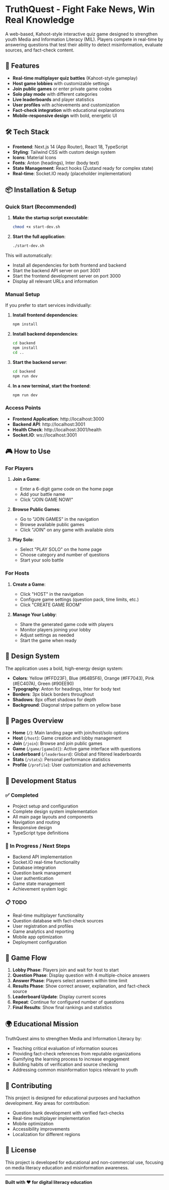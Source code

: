 # TruthQuest - Fight Fake News, Win Real Knowledge

A web-based, Kahoot-style interactive quiz game designed to strengthen youth Media and Information Literacy (MIL). Players compete in real-time by answering questions that test their ability to detect misinformation, evaluate sources, and fact-check content.

## 🚀 Features

- **Real-time multiplayer quiz battles** (Kahoot-style gameplay)
- **Host game lobbies** with customizable settings
- **Join public games** or enter private game codes
- **Solo play mode** with different categories
- **Live leaderboards** and player statistics
- **User profiles** with achievements and customization
- **Fact-check integration** with educational explanations
- **Mobile-responsive design** with bold, energetic UI

## 🛠️ Tech Stack

- **Frontend**: Next.js 14 (App Router), React 18, TypeScript
- **Styling**: Tailwind CSS with custom design system
- **Icons**: Material Icons
- **Fonts**: Anton (headings), Inter (body text)
- **State Management**: React hooks (Zustand ready for complex state)
- **Real-time**: Socket.IO ready (placeholder implementation)

## 📦 Installation & Setup

### Quick Start (Recommended)

1. **Make the startup script executable**:
   ```bash
   chmod +x start-dev.sh
   ```

2. **Start the full application**:
   ```bash
   ./start-dev.sh
   ```

This will automatically:
- Install all dependencies for both frontend and backend
- Start the backend API server on port 3001
- Start the frontend development server on port 3000
- Display all relevant URLs and information

### Manual Setup

If you prefer to start services individually:

1. **Install frontend dependencies**:
   ```bash
   npm install
   ```

2. **Install backend dependencies**:
   ```bash
   cd backend
   npm install
   cd ..
   ```

3. **Start the backend server**:
   ```bash
   cd backend
   npm run dev
   ```

4. **In a new terminal, start the frontend**:
   ```bash
   npm run dev
   ```

### Access Points

- **Frontend Application**: http://localhost:3000
- **Backend API**: http://localhost:3001
- **Health Check**: http://localhost:3001/health
- **Socket.IO**: ws://localhost:3001

## 🎮 How to Use

### For Players

1. **Join a Game**:
   - Enter a 6-digit game code on the home page
   - Add your battle name
   - Click "JOIN GAME NOW!"

2. **Browse Public Games**:
   - Go to "JOIN GAMES" in the navigation
   - Browse available public games
   - Click "JOIN" on any game with available slots

3. **Play Solo**:
   - Select "PLAY SOLO" on the home page
   - Choose category and number of questions
   - Start your solo battle

### For Hosts

1. **Create a Game**:
   - Click "HOST" in the navigation
   - Configure game settings (question pack, time limits, etc.)
   - Click "CREATE GAME ROOM"

2. **Manage Your Lobby**:
   - Share the generated game code with players
   - Monitor players joining your lobby
   - Adjust settings as needed
   - Start the game when ready

## 🎨 Design System

The application uses a bold, high-energy design system:

- **Colors**: Yellow (#FFD23F), Blue (#64B5F6), Orange (#FF7043), Pink (#EC407A), Green (#90EE90)
- **Typography**: Anton for headings, Inter for body text
- **Borders**: 3px black borders throughout
- **Shadows**: 8px offset shadows for depth
- **Background**: Diagonal stripe pattern on yellow base

## 📱 Pages Overview

- **Home** (`/`): Main landing page with join/host/solo options
- **Host** (`/host`): Game creation and lobby management
- **Join** (`/join`): Browse and join public games
- **Game** (`/game/[gameId]`): Active game interface with questions
- **Leaderboard** (`/leaderboard`): Global and filtered leaderboards
- **Stats** (`/stats`): Personal performance statistics
- **Profile** (`/profile`): User customization and achievements

## 🔧 Development Status

### ✅ Completed
- Project setup and configuration
- Complete design system implementation
- All main page layouts and components
- Navigation and routing
- Responsive design
- TypeScript type definitions

### 🚧 In Progress / Next Steps
- Backend API implementation
- Socket.IO real-time functionality
- Database integration
- Question bank management
- User authentication
- Game state management
- Achievement system logic

### 📋 TODO
- Real-time multiplayer functionality
- Question database with fact-check sources
- User registration and profiles
- Game analytics and reporting
- Mobile app optimization
- Deployment configuration

## 🎯 Game Flow

1. **Lobby Phase**: Players join and wait for host to start
2. **Question Phase**: Display question with 4 multiple-choice answers
3. **Answer Phase**: Players select answers within time limit
4. **Results Phase**: Show correct answer, explanation, and fact-check source
5. **Leaderboard Update**: Display current scores
6. **Repeat**: Continue for configured number of questions
7. **Final Results**: Show final rankings and statistics

## 🌍 Educational Mission

TruthQuest aims to strengthen Media and Information Literacy by:

- Teaching critical evaluation of information sources
- Providing fact-check references from reputable organizations
- Gamifying the learning process to increase engagement
- Building habits of verification and source checking
- Addressing common misinformation topics relevant to youth

## 🤝 Contributing

This project is designed for educational purposes and hackathon development. Key areas for contribution:

- Question bank development with verified fact-checks
- Real-time multiplayer implementation
- Mobile optimization
- Accessibility improvements
- Localization for different regions

## 📄 License

This project is developed for educational and non-commercial use, focusing on media literacy education and misinformation awareness.

---

**Built with ❤️ for digital literacy education**